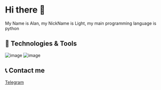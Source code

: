 # Hi there 👋

My Name is Alan, my NickName is Light, my main programming language is python

 

   
   
   
   
   

## 🔧 Technologies & Tools

![image](https://user-images.githubusercontent.com/110280736/224549194-6567779b-7d95-4995-a6c5-d45fbbfc1255.png)
![image](https://user-images.githubusercontent.com/110280736/224549807-d1d7bd29-1278-46d8-b4ae-96a79f67776a.png)











## 📞 Contact me
[Telegram](https://t.me/L1ghtYT)










<!--
**BlingLight/BlingLight** is a ✨ _special_ ✨ repository because its `README.md` (this file) appears on your GitHub profile.

Here are some ideas to get you started:

- 🔭 I’m currently working on ...
- 🌱 I’m currently learning ...
- 👯 I’m looking to collaborate on ...
- 🤔 I’m looking for help with ...
- 💬 Ask me about ...
- 📫 How to reach me: ...
- 😄 Pronouns: ...
- ⚡ Fun fact: ...
-->
